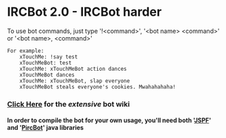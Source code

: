 # IRCBot 2.0 - IRCBot harder

To use bot commands, just type '!\<command\>', '\<bot name\> \<command\>' or '\<bot name\>, \<command\>'
	
	For example:
		xTouchMe: !say test
		xTouchMeBot: test
		xTouchMe: xTouchMeBot action dances
		xTouchMeBot dances
		xTouchMe: xTouchMeBot, slap everyone
		xTouchMeBot steals everyone's cookies. Mwahahahaha!
	
### [Click Here](https://github.com/xTouchMe/IRCBot-2.0/wiki) for the _extensive_ bot wiki

#### In order to compile the bot for your own usage, you'll need both '[JSPF](http://code.google.com/p/jspf/)' and '[PircBot](http://www.jibble.org/pircbot.php)' java libraries